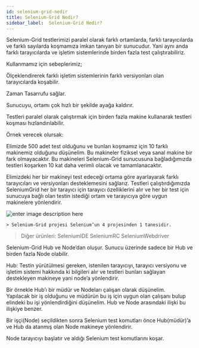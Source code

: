 ```yaml
---
id: selenium-grid-nedir
title: Selenium-Grid Nedir?
sidebar_label:  Selenium-Grid Nedir?
---
```





Selenium-Grid testlerimizi paralel olarak farklı ortamlarda, farklı tarayıcılarda ve farklı sayılarda koşmamıza imkan tanıyan bir sunucudur. Yani aynı anda farklı tarayıcılarda ve işletim sistemlerinde birden fazla test çalıştırabiliriz.

Kullanmamız için sebeplerimiz;

Ölçeklendirerek farklı işletim sistemlerinin farklı versiyonları olan tarayıcılarda koşabilir.

Zaman Tasarrufu sağlar.

Sunucuyu, ortamı çok hızlı bir şekilde ayağa kaldırır.

Testleri paralel olarak çalıştırmak için birden fazla makine kullanarak testleri koşması hızlandırılabilir.

Örnek verecek olursak:

Elimizde 500 adet test olduğunu ve bunları koşmamız için 10 farklı makinemiz olduğunu düşünelim. Bu makineler fiziksel veya sanal makine bir fark olmayacaktır. Bu makineleri Selenium-Grid sunucusuna bağladığımızda testleri koşarken 10 kat daha verimli olacak ve tamamlanacaktır.

Elimizdeki her bir makineyi test edeceği ortama göre ayarlayarak farklı tarayıcıları ve versiyonları desteklemesini sağlarız. Testleri çalıştırdığımızda SeleniumGrid her bir tarayıcı için tarayıcı özelliklerini alır ve her bir test için sunucuya bağlı olan testin istediği ortam ve tarayıcıya göre uygun makinelere yönlendirir.

![enter image description here](https://lh3.googleusercontent.com/6PUVAv2a1OBeW4HAgCvn3WPdUqUChHx87P5gKUbGH7FptSooByfIOQ78B9X1E1236xWRl6rIjQb9 "grid")

	> Selenium-Grid projesi Selenium’un 4 projesinden 1 tanesidir.  
> Diğer ürünleri:
> SeleniumIDE
> SeleniumRC
> SeleniumWebdriver


Selenium-Grid Hub ve Node’dan oluşur. Sunucu üzerinde sadece bir Hub ve birden fazla Node olabilir.

Hub: Testin yürütülmesi gereken, istenilen tarayıcıyı, tarayıcı versiyonu ve işletim sistemi hakkında ki bilgileri alır ve testleri bunları sağlayan destekleyen makineye yani node’a yönlendirir.

Bir örnekle Hub’ı bir müdür ve Nodeları çalışan olarak düşünelim.  
Yapılacak bir iş olduğunu ve müdürün bu iş için uygun olan çalışanı bulup elindeki bu işi yönlendirdiğini düşünelim. Hub ve Node arasındaki ilişki bu ilişkiye benzer.

Bir işçi(Node) seçildikten sonra Selenium test komutları önce Hub(müdür)’a ve Hub da atanmış olan Node makineye yönlendirir.

Node tarayıcıyı başlatır ve aldığı Selenium test komutlarını koşar.